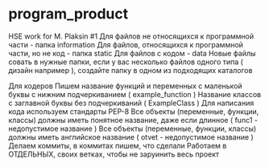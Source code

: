 # program_product
HSE work for M. Plaksin #1
Для файлов не относящихся к программной части - папка information
Для файлов, относящихся к программной части, но не код - папка static
Для файлов с кодом - data
Новые файлы совать в нужные папки, если у вас несколько файлов одного типа ( дизайн например ), создайте папку в одном из подходящих каталогов



Для кодеров
Пишем название функций и переменных с маленькой буквы с нижним подчеркиванием ( example_function )
Название классов с заглавной буквы без подчеркиваний ( ExampleClass )
Для написания кода используем стандарты PEP-8
Все объекты (переменные, функции, классы) должны иметь понятное название, даже если длинное ( func1 - недопустимое название )
Все объекты (переменные, функции, классы) должны иметь английское название ( otvet - недопустимое название )
Делаем коммиты, в коммитах пишем, что сделали
Работаем в ОТДЕЛЬНЫХ, своих ветках, чтобы не заруинить весь проект
